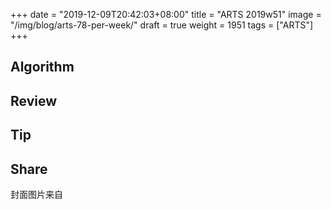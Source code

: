 +++
date = "2019-12-09T20:42:03+08:00"
title = "ARTS 2019w51"
image = "/img/blog/arts-78-per-week/"
draft = true
weight = 1951
tags = ["ARTS"]
+++


<!--more-->

## Algorithm

## Review

## Tip


## Share



封面图片来自 []() <a href="h"><i class="fa fa-dribbble" aria-hidden="true"></i> </a>
